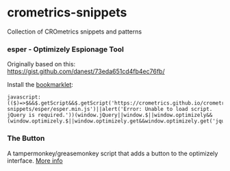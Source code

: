 # crometrics-snippets
Collection of CROmetrics snippets and patterns

### esper - Optimizely Espionage Tool
Originally based on this: https://gist.github.com/danest/73eda651cd4fb4ec76fb/

Install the <a href="javascript:(($)=>$&&$.getScript&&$.getScript('https://crometrics.github.io/crometrics-snippets/esper/esper.min.js')||alert('Error: Unable to load script. jQuery is required.'))(window.jQuery||window.$||window.optimizely&&(window.optimizely.$||window.optimizely.get&&window.optimizely.get('jquery')));">bookmarklet</a>:

```
javascript:(($)=>$&&$.getScript&&$.getScript('https://crometrics.github.io/crometrics-snippets/esper/esper.min.js')||alert('Error: Unable to load script. jQuery is required.'))(window.jQuery||window.$||window.optimizely&&(window.optimizely.$||window.optimizely.get&&window.optimizely.get('jquery')));
```

### The Button
A tampermonkey/greasemonkey script that adds a button to the optimizely interface. [More info](/the-button)
